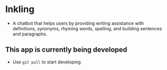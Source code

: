 # Inkling

- A chatbot that helps users by providing writing assistance with definitions, synonyms, rhyming words, spelling, and building sentences and paragraphs.

## This app is currently being developed

- Use `git pull` to start developing
